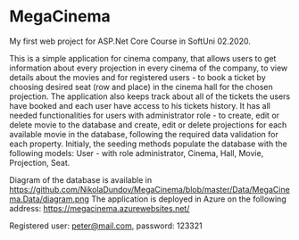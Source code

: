 # MegaCinema
My first web project for ASP.Net Core Course in SoftUni 02.2020.

This is a simple application for cinema company, that allows users to get information about every projection in every cinema of the company, to view details about the movies and for registered users - to book a ticket by choosing desired seat (row and place) in the cinema hall for the chosen projection.
The application also keeps track about all of the tickets the users have booked and each user have access to his tickets history.
It has all needed functionalities for users with administrator role - to create, edit or delete movie to the database and create, edit or delete projections for each available movie in the database, following the required data validation for each property.
Initialy, the seeding methods populate the database with the following models:
User - with role administrator,
Cinema,
Hall,
Movie,
Projection,
Seat.

Diagram of the database is available in https://github.com/NikolaDundov/MegaCinema/blob/master/Data/MegaCinema.Data/diagram.png
The application is deployed in Azure on the following address: https://megacinema.azurewebsites.net/

Registered user: peter@mail.com, password: 123321
